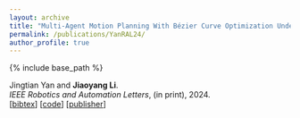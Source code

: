 ```yaml
---
layout: archive
title: "Multi-Agent Motion Planning With Bézier Curve Optimization Under Kinodynamic Constraints"
permalink: /publications/YanRAL24/
author_profile: true
---
```


{% include base_path %}

    
Jingtian Yan and **Jiaoyang Li**.      
<i>IEEE Robotics and Automation Letters</i>, (in print), 2024.      
[<a href="javascript:void(0)" onclick="(function(target, id) { if ($('#' + id).css('display') == 'block') { $('#' + id).hide('fast'); $(target).text('bibtex') } else { $('#' + id).show('fast'); $(target).text('bibtex▲') } })(this, 'bibtex-YanRAL24');">bibtex</a>]
[[code](https://github.com/JingtianYan/PSB-RAL)]
[[publisher](https://ieeexplore.ieee.org/document/10423806)]    
<div id="bibtex-YanRAL24" style="display:none">
<pre>@article{YanRAL24,
  author    = {Jingtian Yan and Jiaoyang Li},
  title     = {Multi-Agent Motion Planning With Bézier Curve Optimization Under Kinodynamic Constraints},
  journal   = {IEEE Robotics and Automation Letters},
  doi       = {https://doi.org/10.1109/LRA.2024.3363543},
  year      = {2024}
}
</pre></div> 
